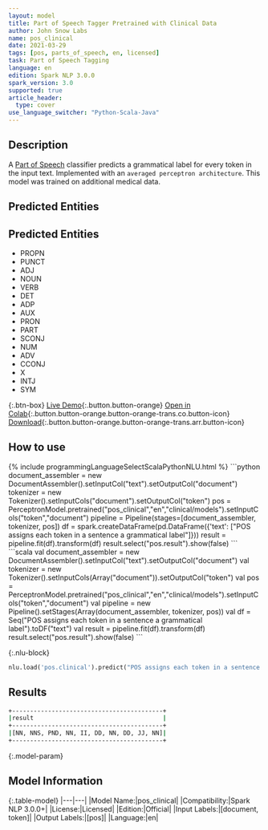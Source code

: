 ```yaml
---
layout: model
title: Part of Speech Tagger Pretrained with Clinical Data
author: John Snow Labs
name: pos_clinical
date: 2021-03-29
tags: [pos, parts_of_speech, en, licensed]
task: Part of Speech Tagging
language: en
edition: Spark NLP 3.0.0
spark_version: 3.0
supported: true
article_header:
  type: cover
use_language_switcher: "Python-Scala-Java"
---
```


## Description

A [Part of Speech](https://en.wikipedia.org/wiki/Part_of_speech) classifier predicts a grammatical label for every token in the input text. Implemented with an `averaged perceptron architecture`. This model was trained on additional medical data.

## Predicted Entities

## Predicted Entities

- PROPN
- PUNCT
- ADJ
- NOUN
- VERB
- DET
- ADP
- AUX
- PRON
- PART
- SCONJ
- NUM
- ADV
- CCONJ
- X
- INTJ
- SYM

{:.btn-box}
[Live Demo](https://demo.johnsnowlabs.com/public/GRAMMAR_EN/){:.button.button-orange}
[Open in Colab](https://colab.research.google.com/github/JohnSnowLabs/spark-nlp-workshop/blob/master/tutorials/streamlit_notebooks/GRAMMAR_EN.ipynb){:.button.button-orange.button-orange-trans.co.button-icon}
[Download](https://s3.amazonaws.com/auxdata.johnsnowlabs.com/clinical/models/pos_clinical_en_3.0.0_3.0_1617052315327.zip){:.button.button-orange.button-orange-trans.arr.button-icon}

## How to use



<div class="tabs-box" markdown="1">
{% include programmingLanguageSelectScalaPythonNLU.html %}
```python
    document_assembler =  new DocumentAssembler().setInputCol("text").setOutputCol("document")
    tokenizer          =  new Tokenizer().setInputCols("document").setOutputCol("token")
    pos                =  PerceptronModel.pretrained("pos_clinical","en","clinical/models").setInputCols("token","document")
    pipeline = Pipeline(stages=[document_assembler, tokenizer, pos])
    df = spark.createDataFrame(pd.DataFrame({'text': ["POS assigns each token in a sentence a grammatical label"]}))
    result = pipeline.fit(df).transform(df)
    result.select("pos.result").show(false)
```
```scala
    val document_assembler =  new DocumentAssembler().setInputCol("text").setOutputCol("document")
    val tokenizer          =  new Tokenizer().setInputCols(Array("document")).setOutputCol("token")
    val pos                =  PerceptronModel.pretrained("pos_clinical","en","clinical/models").setInputCols("token","document")
    val pipeline = new Pipeline().setStages(Array(document_assembler, tokenizer, pos))
    val df = Seq("POS assigns each token in a sentence a grammatical label").toDF("text")
    val result = pipeline.fit(df).transform(df)
    result.select("pos.result").show(false)
```

{:.nlu-block}
```python
nlu.load('pos.clinical').predict("POS assigns each token in a sentence a grammatical label")
```
</div>

## Results

```bash
+------------------------------------------+
|result                                    |
+------------------------------------------+
|[NN, NNS, PND, NN, II, DD, NN, DD, JJ, NN]|
+------------------------------------------+

```

{:.model-param}
## Model Information

{:.table-model}
|---|---|
|Model Name:|pos_clinical|
|Compatibility:|Spark NLP 3.0.0+|
|License:|Licensed|
|Edition:|Official|
|Input Labels:|[document, token]|
|Output Labels:|[pos]|
|Language:|en|
